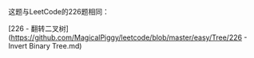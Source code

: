 这题与LeetCode的226题相同：

[226 - 翻转二叉树](https://github.com/MagicalPiggy/leetcode/blob/master/easy/Tree/226 - Invert Binary Tree.md)

